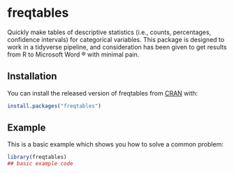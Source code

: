 
# freqtables

<!-- badges: start -->
<!-- badges: end -->

Quickly make tables of descriptive statistics (i.e., counts, percentages, confidence intervals) for categorical variables. This package is designed to work in a tidyverse pipeline, and consideration has been given to get results from R to Microsoft Word ® with minimal pain.

## Installation

You can install the released version of freqtables from [CRAN](https://CRAN.R-project.org) with:

``` r
install.packages("freqtables")
```

## Example

This is a basic example which shows you how to solve a common problem:

``` r
library(freqtables)
## basic example code
```

